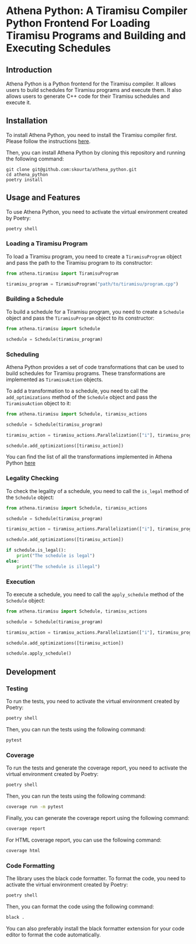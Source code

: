 # Athena Python: A Tiramisu Compiler Python Frontend For Loading Tiramisu Programs and Building and Executing Schedules

## Introduction
Athena Python is a Python frontend for the Tiramisu compiler. It allows users to build schedules for Tiramisu programs and execute them. It also allows users to generate C++ code for their Tiramisu schedules and execute it.

## Installation
To install Athena Python, you need to install the Tiramisu compiler first. Please follow the instructions [here](https://github.com/Tiramisu-Compiler/tiramisu).

Then, you can install Athena Python by cloning this repository and running the following command:
```
git clone git@github.com:skourta/athena_python.git
cd athena_python
poetry install
```

## Usage and Features
To use Athena Python, you need to activate the virtual environment created by Poetry:
```bash
poetry shell
```

### Loading a Tiramisu Program
To load a Tiramisu program, you need to create a `TiramisuProgram` object and pass the path to the Tiramisu program to its constructor:

```python
from athena.tiramisu import TiramisuProgram

tiramisu_program = TiramisuProgram("path/to/tiramisu/program.cpp")
```

### Building a Schedule
To build a schedule for a Tiramisu program, you need to create a `Schedule` object and pass the `TiramisuProgram` object to its constructor:

```python
from athena.tiramisu import Schedule

schedule = Schedule(tiramisu_program)
```

### Scheduling
Athena Python provides a set of code transformations that can be used to build schedules for Tiramisu programs. These transformations are implemented as `TiramisuAction` objects.

To add a transformation to a schedule, you need to call the `add_optimizations` method of the `Schedule` object and pass the `TiramisuAction` object to it:

```python
from athena.tiramisu import Schedule, tiramisu_actions

schedule = Schedule(tiramisu_program)

tiramisu_action = tiramisu_actions.Parallelization(["i"], tiramisu_program.tree)

schedule.add_optimizations([tiramisu_action])
```

You can find the list of all the transformations implemented in Athena Python [here](./athena/tiramisu/tiramisu_actions/)

### Legality Checking

To check the legality of a schedule, you need to call the `is_legal` method of the `Schedule` object:

```python
from athena.tiramisu import Schedule, tiramisu_actions

schedule = Schedule(tiramisu_program)

tiramisu_action = tiramisu_actions.Parallelization(["i"], tiramisu_program.tree)

schedule.add_optimizations([tiramisu_action])

if schedule.is_legal():
    print("The schedule is legal")
else:
    print("The schedule is illegal")
```

### Execution

To execute a schedule, you need to call the `apply_schedule` method of the `Schedule` object:

```python
from athena.tiramisu import Schedule, tiramisu_actions

schedule = Schedule(tiramisu_program)

tiramisu_action = tiramisu_actions.Parallelization(["i"], tiramisu_program.tree)

schedule.add_optimizations([tiramisu_action])

schedule.apply_schedule()
```


## Development

### Testing
To run the tests, you need to activate the virtual environment created by Poetry:
```bash
poetry shell
```

Then, you can run the tests using the following command:

```bash
pytest
```

### Coverage
To run the tests and generate the coverage report, you need to activate the virtual environment created by Poetry:
```bash
poetry shell
```

Then, you can run the tests using the following command:

```bash
coverage run -m pytest
```

Finally, you can generate the coverage report using the following command:

```bash
coverage report
```

For HTML coverage report, you can use the following command:

```bash
coverage html
```

### Code Formatting
The library uses the black code formatter. To format the code, you need to activate the virtual environment created by Poetry:
```bash
poetry shell
```

Then, you can format the code using the following command:

```bash
black .
```

You can also preferably install the black formatter extension for your code editor to format the code automatically.